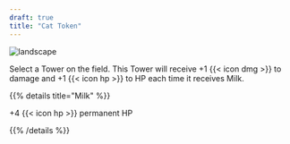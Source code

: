 ```yaml
---
draft: true
title: "Cat Token"
---
```


![landscape](/images/relics/spr_relic_19.png)

Select a Tower on the field. This Tower will receive +1 {{< icon dmg >}} to damage and +1 {{< icon hp >}} to HP each time it receives Milk.

{{% details title="Milk" %}}

+4 {{< icon hp >}} permanent HP

{{% /details %}}